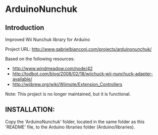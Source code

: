 # ArduinoNunchuk

## Introduction

Improved Wii Nunchuk library for Arduino

Project URL: http://www.gabrielbianconi.com/projects/arduinonunchuk/

Based on the following resources:
 - http://www.windmeadow.com/node/42
 - http://todbot.com/blog/2008/02/18/wiichuck-wii-nunchuck-adapter-available/
 - http://wiibrew.org/wiki/Wiimote/Extension_Controllers

 Note: This project is no longer maintained, but it is functional.


## INSTALLATION:

Copy the 'ArduinoNunchuk' folder, located in the same folder as this 'README' file, to the Arduino libraries folder (Arduino/libraries).